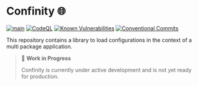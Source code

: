 # Confinity 🌐

[![main](https://github.com/tada5hi/confinity/actions/workflows/main.yml/badge.svg)](https://github.com/tada5hi/confinity/actions/workflows/main.yml)
[![CodeQL](https://github.com/tada5hi/confinity/actions/workflows/codeql.yml/badge.svg)](https://github.com/tada5hi/confinity/actions/workflows/codeql.yml)
[![Known Vulnerabilities](https://snyk.io/test/github/tada5hi/confinity/badge.svg)](https://snyk.io/test/github/tada5hi/confinity)
[![Conventional Commits](https://img.shields.io/badge/Conventional%20Commits-1.0.0-%23FE5196?logo=conventionalcommits&logoColor=white)](https://conventionalcommits.org)

This repository contains a library to load configurations in the context of a multi package application.

> 🚧 **Work in Progress**
>
> Confinity is currently under active development and is not yet ready for production.
